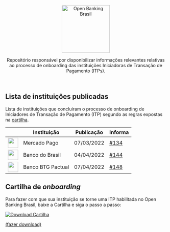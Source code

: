<p align="center">
    <img width="150px" src="https://openbankingbrasil.org.br/wp-content/themes/openbank//assets/img/logo-white.png" align="center" alt="Open Banking Brasil" />
    <p align="center">
        Repositório responsável por disponibilizar informações relevantes relativas ao processo de onboarding das instituições Iniciadoras de Transação de Pagamento (ITPs).
    </p>
</p>

<br/>


## Lista de instituições publicadas
Lista de instituições que concluiram o processo de onboarding de Iniciadores de Transação de Pagamento (ITP) segundo as regras expostas na [cartilha](https://github.com/OpenBanking-Brasil/onboarding_itp/raw/main/cartilhas/Cartilha_Onboarding_ITP_v5.pdf).

| | Instituição                            | Publicação  | Informa | 
|-|----------------------------------------|-------------|---------|
| <img src="https://http2.mlstatic.com/frontend-assets/opb-logos/logo.svg" width=32/> | Mercado Pago | 07/03/2022 | [#134](https://mailchi.mp/ad257d30041d/open-banking-informa-8856066?e=2d43fcb971) |
| <img src="https://www.bb.com.br/docs/pub/inst/img/LogoBB.svg" width=32/> | Banco do Brasil | 04/04/2022 | [#144](https://mailchi.mp/a132af84bc97/open-banking-informa-8867378?e=f7f49bbeb8) |
| <img src="https://banking-public-prd.s3.sa-east-1.amazonaws.com/open-finance/logo/btgbanking/btgbanking.svg" width=32/> |  Banco BTG Pactual | 07/04/2022 | [#148](https://mailchi.mp/ea8bed419fa6/open-banking-informa-8868886?e=68adeebdac) |




## Cartilha de _onboarding_
Para fazer com que sua instituição se torne uma ITP habilitada no Open Banking Brasil, baixe a Cartilha e siga o passo a passo:

[![Download Cartilha](https://user-images.githubusercontent.com/66042/162828193-d23e0e3f-18f3-4d3d-a8a3-87af1ab48647.png)](https://github.com/OpenBanking-Brasil/onboarding_itp/raw/main/cartilhas/Cartilha_Onboarding_ITP_v5.pdf)

[(fazer download)](https://github.com/OpenBanking-Brasil/onboarding_itp/raw/main/cartilhas/Cartilha_Onboarding_ITP_v5.pdf)
